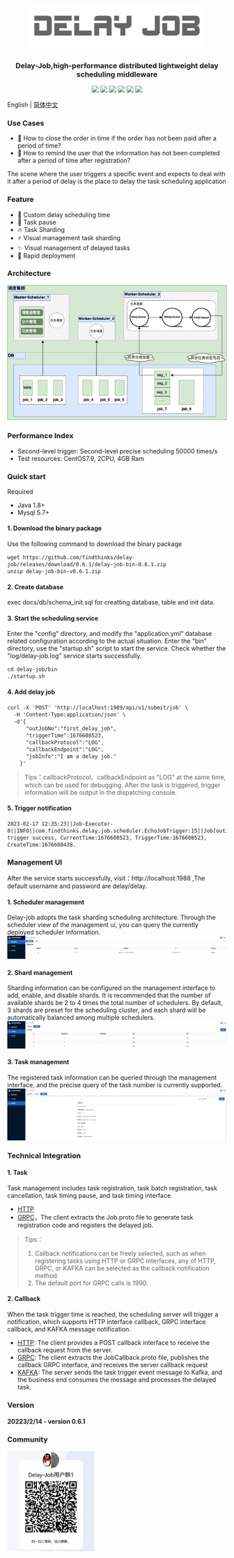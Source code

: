 <h1 align="center">
<img src="docs/other/logo.png"  width="400" />
</h1>
<h3 align="center">
    Delay-Job,high-performance distributed lightweight delay scheduling middleware
</h3>
<p align="center">
    <img src="https://img.shields.io/badge/build-passing-Green?style=float" />
    <img src="https://img.shields.io/badge/JDK-1.8+-Green?style=float&logo=openjdk" />
    <img src="https://img.shields.io/badge/Maven-3.0+-Green?style=float&logo=apachemaven" />
    <img src="https://img.shields.io/badge/Mysql-5.7+-Green?style=float&logo=mysql" />
    <img src="https://img.shields.io/badge/Docker-Support-yellow?style=float&logo=docker" />
    <img src="https://img.shields.io/badge/License-Apache%202.0-blueviolet" />
</p>

English | [简体中文](./readme.md)

### Use Cases
* 🐯 How to close the order in time if the order has not been paid after a period of time?
* 🦁️ How to remind the user that the information has not been completed after a period of time after registration?

The scene where the user triggers a specific event and expects to deal with it after a period of delay is the place to delay the task scheduling application

### Feature
* 🚀 Custom delay scheduling time
* 🔔 Task pause
* 🔥 Task Sharding
* ⚡ Visual management task sharding
* ✨ Visual management of delayed tasks
* 🔧 Rapid deployment

### Architecture
![img.png](docs/arch/arch_v1.0.png)
### Performance Index
* Second-level trigger: Second-level precise scheduling 50000 times/s
* Test resources: CentOS7.9, 2CPU, 4GB Ram

### Quick start
Required
* Java 1.8+
* Mysql 5.7+ 
#### 1. Download the binary package
  
Use the following command to download the binary package 
```
wget https://github.com/findthinks/delay-job/releases/download/0.6.1/delay-job-bin-0.6.1.zip
unzip delay-job-bin-v0.6.1.zip
```
#### 2. Create database
exec docs/db/schema_init.sql for creatting database, table and init data.
#### 3. Start the scheduling service
Enter the "config" directory, and modify the "application.yml" database related configuration according to the actual situation. Enter the "bin" directory, use the "startup.sh" script to start the service. Check whether the "log/delay-job.log" service starts successfully.
```
cd delay-job/bin
./startup.sh
```
#### 4. Add delay job
```
curl -X 'POST' 'http://localhost:1989/api/v1/submit/job' \
  -H 'Content-Type:application/json' \
  -d'{
      "outJobNo":"first_delay_job",
      "triggerTime":1676608523,
      "callbackProtocol":"LOG",
      "callbackEndpoint":"LOG",
      "jobInfo":"I am a delay job."
    }'
```
> Tips：callbackProtocol、callbackEndpoint as "LOG" at the same time, which can be used for debugging. After the task is triggered, trigger information will be output in the dispatching console.
#### 5. Trigger notification
```
2023-02-17 12:35:23||Job-Executor-0||INFO||com.findthinks.delay.job.scheduler.EchoJobTrigger:15||Job[outJobNo:first_delay_job] trigger success, CurrentTime:1676608523, TriggerTime:1676608523, CreateTime:1676608438.
```

### Management UI
After the service starts successfully, visit：http://localhost:1988 ,The default username and password are delay/delay.

#### 1. Scheduler management
Delay-job adopts the task sharding scheduling architecture. Through the scheduler view of the management ui, you can query the currently deployed scheduler information.
![img.png](docs/other/console_scheduler.png)
#### 2. Shard management
Sharding information can be configured on the management interface to add, enable, and disable shards. It is recommended that the number of available shards be 2 to 4 times the total number of schedulers. By default, 3 shards are preset for the scheduling cluster, and each shard will be automatically balanced among multiple schedulers.
![img.png](docs/other/console_shard.png)
#### 3. Task management
The registered task information can be queried through the management interface, and the precise query of the task number is currently supported.
![img.png](docs/other/console_job.png)

### Technical Integration

#### 1. Task
Task management includes task registration, task batch registration, task cancellation, task timing pause, and task timing interface.
* [HTTP](docs/http_job_register.md)
* [GRPC](src/main/resources/pb/Job.proto)，The client extracts the Job.proto file to generate task registration code and registers the delayed job.

> Tips：<br/>
> 1. Callback notifications can be freely selected, such as when registering tasks using HTTP or GRPC interfaces, any of HTTP, GRPC, or KAFKA can be selected as the callback notification method.
> 2. The default port for GRPC calls is 1990.

#### 2. Callback
When the task trigger time is reached, the scheduling server will trigger a notification, which supports HTTP interface callback, GRPC interface callback, and KAFKA message notification.
* [HTTP](docs/http_job_callback.md): The client provides a POST callback interface to receive the callback request from the server.
* [GRPC](src/main/resources/pb/JobCallback.proto): The client extracts the JobCallback.proto file, publishes the callback GRPC interface, and receives the server callback request
* [KAFKA](docs/kafka_job_callback.md): The server sends the task trigger event message to Kafka, and the business end consumes the message and processes the delayed task.
### Version
#### 20223/2/14 - version 0.6.1

### Community
<img src="docs/other/qq_grp.jpg"  width="200" />
